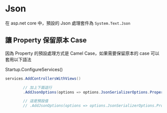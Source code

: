 # Json

在 asp.net core 中，預設的 Json 處理套件為 `System.Text.Json`

## 讓 Property 保留原本 Case

因為 Property 的預設處理方式是 Camel Case，如果需要保留原本的 case 可以套用以下語法

Startup.ConfigureServices()

```csharp
services.AddControllersWithViews()

        // 加上下面這行
        .AddJsonOptions(options => options.JsonSerializerOptions.PropertyNamingPolicy = null);

        // 這是預設值
        // .AddJsonOptions(options => options.JsonSerializerOptions.PropertyNamingPolicy = JsonNamingPolicy.CamelCase);
```
